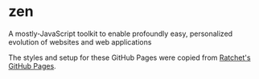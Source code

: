 # zen
A mostly-JavaScript toolkit to enable profoundly easy, personalized evolution of websites and web applications

The styles and setup for these GitHub Pages were copied from [Ratchet's GitHub Pages](https://github.com/twbs/ratchet/tree/gh-pages).
